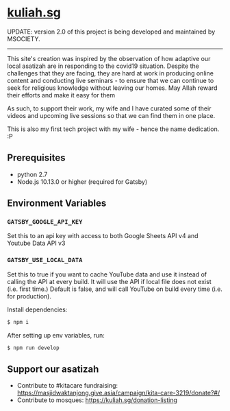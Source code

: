 # [kuliah.sg](https://kuliah.sg)

UPDATE: version 2.0 of this project is being developed and maintained by MSOCIETY. 

------------------

This site's creation was inspired by the observation of how adaptive our local asatizah are in responding to the covid19 situation. Despite the challenges that they are facing, they are hard at work in producing online content and conducting live seminars - to ensure that we can continue to seek for religious knowledge without leaving our homes. May Allah reward their efforts and make it easy for them  

As such, to support their work, my wife and I have curated some of their videos and upcoming live sessions so that we can find them in one place.

This is also my first tech project with my wife - hence the name dedication. :P

## Prerequisites
- python 2.7
- Node.js 10.13.0 or higher (required for Gatsby)

## Environment Variables

### `GATSBY_GOOGLE_API_KEY`

Set this to an api key with access to both Google Sheets API v4 and Youtube Data API v3

### `GATSBY_USE_LOCAL_DATA`

Set this to true if you want to cache YouTube data and use it instead of calling the API at every build. It will use the API if local file does not exist (i.e. first time.) Default is false, and will call YouTube on build every time (i.e. for production).

Install dependencies:
```bash
$ npm i
```

After setting up env variables, run:

```bash
$ npm run develop
```


## Support our asatizah

- Contribute to #kitacare fundraising: https://masjidwaktanjong.give.asia/campaign/kita-care-3219/donate?#/
- Contribute to mosques: https://kuliah.sg/donation-listing
